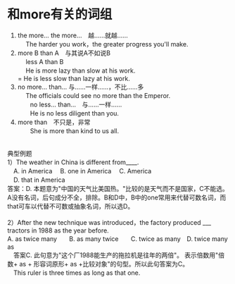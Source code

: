 # 和more有关的词组
 	
1) the more… the more…　越……就越……<br>
　 The harder you work，the greater progress you'll make.<br>
2) more B than A　与其说A不如说B<br>
　 less A than B <br>
　 He is more lazy than slow at his work.<br>
= He is less slow than lazy at his work.<br>
3) no more… than… 与……一样……，不比……多<br>
　 The officials could see no more than the Emperor.<br>
　　no less… than…　与……一样……<br>
　　He is no less diligent than you.<br>
4) more than　不只是，非常<br>
　　She is more than kind to us all.<br>
<br>
典型例题<br>
1）The weather in China is different from____.<br>
　A. in America　 B. one in America　 C. America <br>
　D. that in America <br>
答案：D. 本题意为"中国的天气比美国热。"比较的是天气而不是国家，C不能选。A没有名词，后句成分不全，排除。B和D中，B中的one常用来代替可数名词，而that可车以代替不可数或抽象名词，所以选D。<br>
<br>
2）After the new technique was introduced，the factory produced ___ tractors in 1988 as the year before. <br>
A. as twice many　　B. as many twice　　C. twice as many　D. twice many as <br>
　答案C. 此句意为"这个厂1988能生产的拖拉机是往年的两倍"。 表示倍数用"倍数+ as + 形容词原形+ as +比较对象"的句型。所以此句答案为C。<br>
　This ruler is three times as long as that one.<br>
